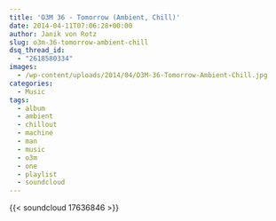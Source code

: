 ```yaml
---
title: 'O3M 36 - Tomorrow (Ambient, Chill)'
date: 2014-04-11T07:06:28+00:00
author: Janik von Rotz
slug: o3m-36-tomorrow-ambient-chill
dsq_thread_id:
  - "2618580334"
images:
  - /wp-content/uploads/2014/04/O3M-36-Tomorrow-Ambient-Chill.jpg
categories:
  - Music
tags:
  - album
  - ambient
  - chillout
  - machine
  - man
  - music
  - o3m
  - one
  - playlist
  - soundcloud
---
```

{{< soundcloud 17636846 >}}